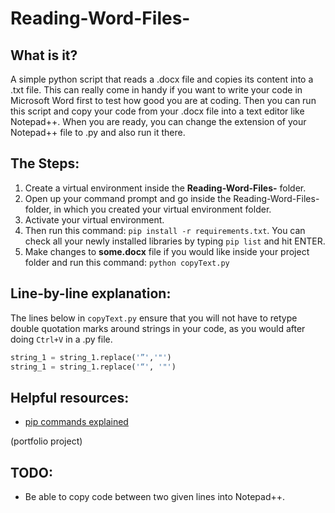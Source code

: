 # Reading-Word-Files-
## What is it?
A simple python script that reads a .docx file and copies its content into a .txt file.  This can really come in handy if you want to write your code in Microsoft Word first to test how good you are at coding.  Then you can run this script and copy your code from your .docx file into a text editor like Notepad++.  When you are ready, you can change the extension of your Notepad++ file to .py and also run it there.  

## The Steps:
1. Create a virtual environment inside the **Reading-Word-Files-** folder.
2. Open up your command prompt and go inside the Reading-Word-Files- folder, in which you created your virtual environment folder. 
3. Activate your virtual environment. 
4. Then run this command: ```pip install -r requirements.txt```.  You can check all your newly installed libraries by typing ```pip list``` and hit ENTER. 
5. Make changes to **some.docx** file if you would like inside your project folder and run this command: ```python copyText.py```

## Line-by-line explanation:
The lines below in ```copyText.py``` ensure that you will not have to retype double quotation marks around strings in your code, as you would after doing ```Ctrl+V``` in a .py file.
```python
string_1 = string_1.replace('”','"')
string_1 = string_1.replace('“', '"')
```
## Helpful resources:
- [pip commands explained](https://medium.com/swlh/heres-a-quick-way-to-learn-about-pip-in-python-18617d466c59) 

 (portfolio project)

## TODO:
- Be able to copy code between two given lines into Notepad++.
